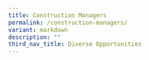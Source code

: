 ```yaml
---
title: Construction Managers
permalink: /construction-managers/
variant: markdown
description: ""
third_nav_title: Diverse Opportunities
---
```

